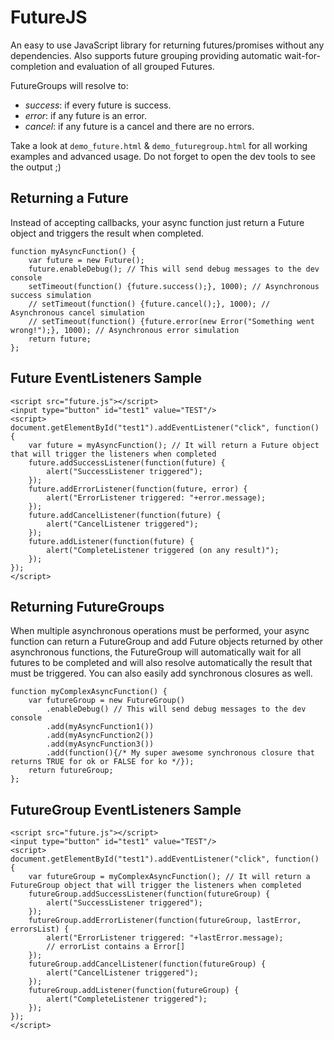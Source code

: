 FutureJS
========

An easy to use JavaScript library for returning futures/promises without any dependencies. Also supports future grouping
providing automatic wait-for-completion and evaluation of all grouped Futures.

FutureGroups will resolve to:
- *success*: if every future is success.
- *error*: if any future is an error.
- *cancel*: if any future is a cancel and there are no errors.

Take a look at ```demo_future.html``` & ```demo_futuregroup.html``` for all working examples and advanced usage. Do not forget to open the dev tools to see the output ;)

Returning a Future
------------------
Instead of accepting callbacks, your async function just return a Future object and triggers the result when completed.
```
function myAsyncFunction() {
    var future = new Future();
    future.enableDebug(); // This will send debug messages to the dev console
    setTimeout(function() {future.success();}, 1000); // Asynchronous success simulation
    // setTimeout(function() {future.cancel();}, 1000); // Asynchronous cancel simulation
    // setTimeout(function() {future.error(new Error("Something went wrong!");}, 1000); // Asynchronous error simulation
    return future;
};
```

Future EventListeners Sample
----------------------------
```
<script src="future.js"></script>
<input type="button" id="test1" value="TEST"/>
<script>
document.getElementById("test1").addEventListener("click", function() {
    var future = myAsyncFunction(); // It will return a Future object that will trigger the listeners when completed
    future.addSuccessListener(function(future) {
        alert("SuccessListener triggered");
    });
    future.addErrorListener(function(future, error) {
        alert("ErrorListener triggered: "+error.message);
    });
    future.addCancelListener(function(future) {
        alert("CancelListener triggered");
    });
    future.addListener(function(future) {
        alert("CompleteListener triggered (on any result)");
    });
});
</script>
```

Returning FutureGroups
----------------------
When multiple asynchronous operations must be performed, your async function can return a FutureGroup and add Future objects
returned by other asynchronous functions, the FutureGroup will automatically wait for all futures to be completed and
will also resolve automatically the result that must be triggered. You can also easily add synchronous closures as well.
```
function myComplexAsyncFunction() {
    var futureGroup = new FutureGroup()
        .enableDebug() // This will send debug messages to the dev console
        .add(myAsyncFunction1())
        .add(myAsyncFunction2())
        .add(myAsyncFunction3())
        .add(function(){/* My super awesome synchronous closure that returns TRUE for ok or FALSE for ko */});
    return futureGroup;
};
```

FutureGroup EventListeners Sample
---------------------------------
```
<script src="future.js"></script>
<input type="button" id="test1" value="TEST"/>
<script>
document.getElementById("test1").addEventListener("click", function() {
    var futureGroup = myComplexAsyncFunction(); // It will return a FutureGroup object that will trigger the listeners when completed
    futureGroup.addSuccessListener(function(futureGroup) {
        alert("SuccessListener triggered");
    });
    futureGroup.addErrorListener(function(futureGroup, lastError, errorsList) {
        alert("ErrorListener triggered: "+lastError.message);
        // errorList contains a Error[]
    });
    futureGroup.addCancelListener(function(futureGroup) {
        alert("CancelListener triggered");
    });
    futureGroup.addListener(function(futureGroup) {
        alert("CompleteListener triggered");
    });
});
</script>
```
